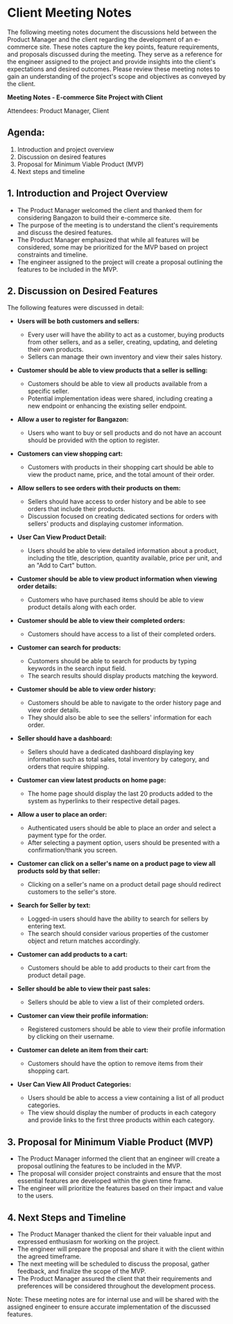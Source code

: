 # Client Meeting Notes
The following meeting notes document the discussions held between the Product Manager and the client regarding the development of an e-commerce site. These notes capture the key points, feature requirements, and proposals discussed during the meeting. They serve as a reference for the engineer assigned to the project and provide insights into the client's expectations and desired outcomes. Please review these meeting notes to gain an understanding of the project's scope and objectives as conveyed by the client.

**Meeting Notes - E-commerce Site Project with Client**

Attendees: Product Manager, Client

## Agenda:
1. Introduction and project overview
2. Discussion on desired features
3. Proposal for Minimum Viable Product (MVP)
4. Next steps and timeline

## **1. Introduction and Project Overview**

- The Product Manager welcomed the client and thanked them for considering Bangazon to build their e-commerce site.
- The purpose of the meeting is to understand the client's requirements and discuss the desired features.
- The Product Manager emphasized that while all features will be considered, some may be prioritized for the MVP based on project constraints and timeline.
- The engineer assigned to the project will create a proposal outlining the features to be included in the MVP.

## **2. Discussion on Desired Features**

The following features were discussed in detail:

- **Users will be both customers and sellers:**
  - Every user will have the ability to act as a customer, buying products from other sellers, and as a seller, creating, updating, and deleting their own products.
  - Sellers can manage their own inventory and view their sales history.

- **Customer should be able to view products that a seller is selling:**
  - Customers should be able to view all products available from a specific seller.
  - Potential implementation ideas were shared, including creating a new endpoint or enhancing the existing seller endpoint.

- **Allow a user to register for Bangazon:**
  - Users who want to buy or sell products and do not have an account should be provided with the option to register.

- **Customers can view shopping cart:**
  - Customers with products in their shopping cart should be able to view the product name, price, and the total amount of their order.

- **Allow sellers to see orders with their products on them:**
  - Sellers should have access to order history and be able to see orders that include their products.
  - Discussion focused on creating dedicated sections for orders with sellers' products and displaying customer information.

- **User Can View Product Detail:**
  - Users should be able to view detailed information about a product, including the title, description, quantity available, price per unit, and an "Add to Cart" button.

- **Customer should be able to view product information when viewing order details:**
  - Customers who have purchased items should be able to view product details along with each order.

- **Customer should be able to view their completed orders:**
  - Customers should have access to a list of their completed orders.

- **Customer can search for products:**
  - Customers should be able to search for products by typing keywords in the search input field.
  - The search results should display products matching the keyword.

- **Customer should be able to view order history:**
  - Customers should be able to navigate to the order history page and view order details.
  - They should also be able to see the sellers' information for each order.

- **Seller should have a dashboard:**
  - Sellers should have a dedicated dashboard displaying key information such as total sales, total inventory by category, and orders that require shipping.

- **Customer can view latest products on home page:**
  - The home page should display the last 20 products added to the system as hyperlinks to their respective detail pages.

- **Allow a user to place an order:**
  - Authenticated users should be able to place an order and select a payment type for the order.
  - After selecting a payment option, users should be presented with a confirmation/thank you screen.

- **Customer can click on a seller's name on a product page to view all products sold by that seller:**
  - Clicking on a seller's name on a product detail page should redirect customers to the seller's store.

- **Search for Seller by text:**
  - Logged-in users should have the ability to search for sellers by entering text.
  - The search should consider various properties of the customer object and return matches accordingly.

- **Customer can add products to a cart:**
  - Customers should be able to add products to their cart from the product detail page.

- **Seller should be able to view their past sales:**
  - Sellers should be able to view a list of their completed orders.

- **Customer can view their profile information:**
  - Registered customers should be able to view their profile information by clicking on their username.

- **Customer can delete an item from their cart:**
  - Customers should have the option to remove items from their shopping cart.

- **User Can View All Product Categories:**
  - Users should be able to access a view containing a list of all product categories.
  - The view should display the number of products in each category and provide links to the first three products within each category.

## **3. Proposal for Minimum Viable Product (MVP)**

- The Product Manager informed the client that an engineer will create a proposal outlining the features to be included in the MVP.
- The proposal will consider project constraints and ensure that the most essential features are developed within the given time frame.
- The engineer will prioritize the features based on their impact and value to the users.

## **4. Next Steps and Timeline**

- The Product Manager thanked the client for their valuable input and expressed enthusiasm for working on the project.
- The engineer will prepare the proposal and share it with the client within the agreed timeframe.
- The next meeting will be scheduled to discuss the proposal, gather feedback, and finalize the scope of the MVP.
- The Product Manager assured the client that their requirements and preferences will be considered throughout the development process.

Note: These meeting notes are for internal use and will be shared with the assigned engineer to ensure accurate implementation of the discussed features.


